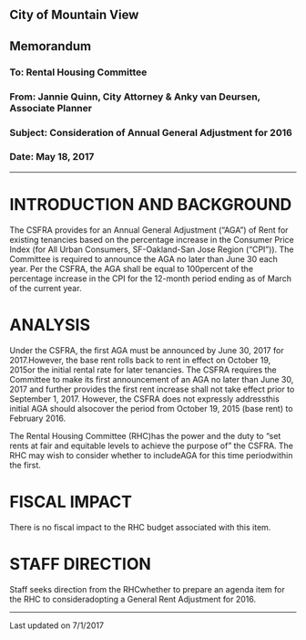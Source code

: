 ## City of Mountain View
## Memorandum
### To: Rental Housing Committee
### From: Jannie Quinn, City Attorney & Anky van Deursen, Associate Planner
### Subject: Consideration of Annual General Adjustment for 2016  
### Date: May 18, 2017  

***

# INTRODUCTION AND BACKGROUND  
The  CSFRA  provides  for  an  Annual  General  Adjustment  (“AGA”)  of  Rent  for  existing tenancies based on the percentage increase in the Consumer Price Index (for All Urban Consumers,  SF-Oakland-San  Jose  Region  (“CPI”)).    The  Committee  is  required  to announce the AGA no later than June 30 each year.  Per the CSFRA, the AGA shall be equal  to  100percent  of  the  percentage  increase  in  the  CPI  for  the  12-month  period ending as of March of the current year.  

# ANALYSIS  
Under  the  CSFRA,  the  first  AGA  must  be  announced  by  June  30,  2017  for  2017.However,  the base rent  rolls  back  to rent  in  effect  on October  19,  2015or  the  initial rental  rate  for  later  tenancies.    The  CSFRA requires  the  Committee  to  make  its  first announcement of an AGA no later than June 30, 2017 and further provides the first rent increase shall not take effect prior to September 1, 2017. However, the CSFRA does not expressly  addressthis  initial AGA should  alsocover  the  period  from  October  19,  2015 (base rent) to February 2016.  

The Rental Housing Committee (RHC)has the power and the duty to “set rents at fair and  equitable  levels  to  achieve  the  purpose  of”  the  CSFRA. The  RHC may  wish  to consider whether to includeAGA for this time periodwithin the first.  

# FISCAL IMPACT  
There is no fiscal impact to the RHC budget associated with this item.  

# STAFF DIRECTION  
Staff  seeks direction from the RHCwhether to prepare an agenda item for the RHC to consideradopting a General Rent Adjustment for 2016.  



***
Last updated on 7/1/2017